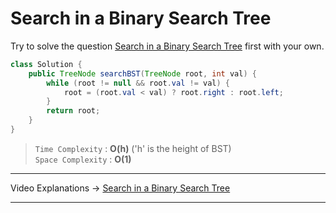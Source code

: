 # Search in a Binary Search Tree
Try to solve the question [Search in a Binary Search Tree](https://leetcode.com/problems/search-in-a-binary-search-tree/) first with your own.     

```java
class Solution {
    public TreeNode searchBST(TreeNode root, int val) {
        while (root != null && root.val != val) {
            root = (root.val < val) ? root.right : root.left;
        }
        return root;
    }
}      
```
> `Time Complexity` : **O(h)** ('h' is the height of BST)   
> `Space Complexity` : **O(1)**    
---
Video Explanations -> [Search in a Binary Search Tree](https://www.youtube.com/watch?v=KcNt6v_56cc&list=PLgUwDviBIf0q8Hkd7bK2Bpryj2xVJk8Vk&index=41)  
<hr>
